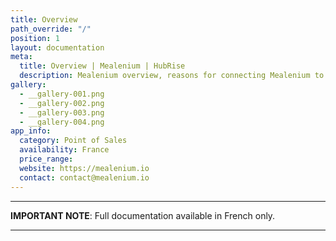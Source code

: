 ```yaml
---
title: Overview
path_override: "/"
position: 1
layout: documentation
meta:
  title: Overview | Mealenium | HubRise
  description: Mealenium overview, reasons for connecting Mealenium to HubRise and summary of integrated features. Synchronise data between your EPOS and all your other apps.
gallery:
  - __gallery-001.png
  - __gallery-002.png
  - __gallery-003.png
  - __gallery-004.png
app_info:
  category: Point of Sales
  availability: France
  price_range:
  website: https://mealenium.io
  contact: contact@mealenium.io
---
```


---

**IMPORTANT NOTE**: Full documentation available <Link href="/fr/apps/mealenium" addLocalePrefix={false}>in French only</Link>.

---
